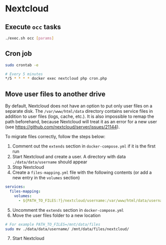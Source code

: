 # Nextcloud

## Execute `occ` tasks

```sh
./exec.sh occ [params]
```

## Cron job

```sh
sudo crontab -e

# Every 5 minutes
*/5 * * * * docker exec nextcloud php cron.php
```

## Move user files to another drive

By default, Nextcloud does not have an option to put only user files on a separate disk. The `/var/www/html/data` directory contains service files in addition to user files (logs, cache, etc.). It is also impossible to remap the path beforehand, because Nextcloud will treat it as an error for a new user (see https://github.com/nextcloud/server/issues/21144).

To migrate files correctly, follow the steps below:

1. Comment out the `extends` section in `docker-compose.yml` if it is the first run
2. Start Nextcloud and create a user. A directory with data `./data/data/username` should appear
3. Stop Nextcloud
4. Create a `files-mapping.yml` file with the following contents (or add a new entry in the `volumes` section)

```yml
services:
  files-mapping:
    volumes:
      - ${PATH_TO_FILES:?}/nextcloud/username:/var/www/html/data/username
```

5. Uncomment the `extends` section in `docker-compose.yml`
6. Move the user files folder to a new location

```sh
# For example PATH_TO_FILES=/mnt/data/files
sudo mv ./data/data/username/ /mnt/data/files/nextcloud/
```

7. Start Nextcloud
